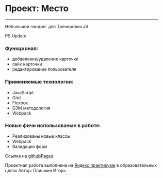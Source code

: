 # Проект: Место

------

Небольшой лэндинг для Тренировки JS

PS Update

### Функционал:
* добавление/удаление карточки
* лайк карточки
* редактирование пользователя

### Применяемые технологии:
* JavaScript
* Grid
* Flexbox
* БЭМ методология
* Webpack

### Новые фичи использованые в работе:
* Реализованы новые классы
* Webpack
* Валидация форм

Ссылка на [githubPages]( https://igor-plishkin.github.io/mesto/)

Проектная работа выполнена на [Яндекс практикуме](https://praktikum.yandex.ru/) в образовательных целях
Автор: Плишкин Игорь
